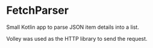 # FetchParser
 Small Kotlin app to parse JSON item details into a list.

 Volley was used as the HTTP library to send the request.

